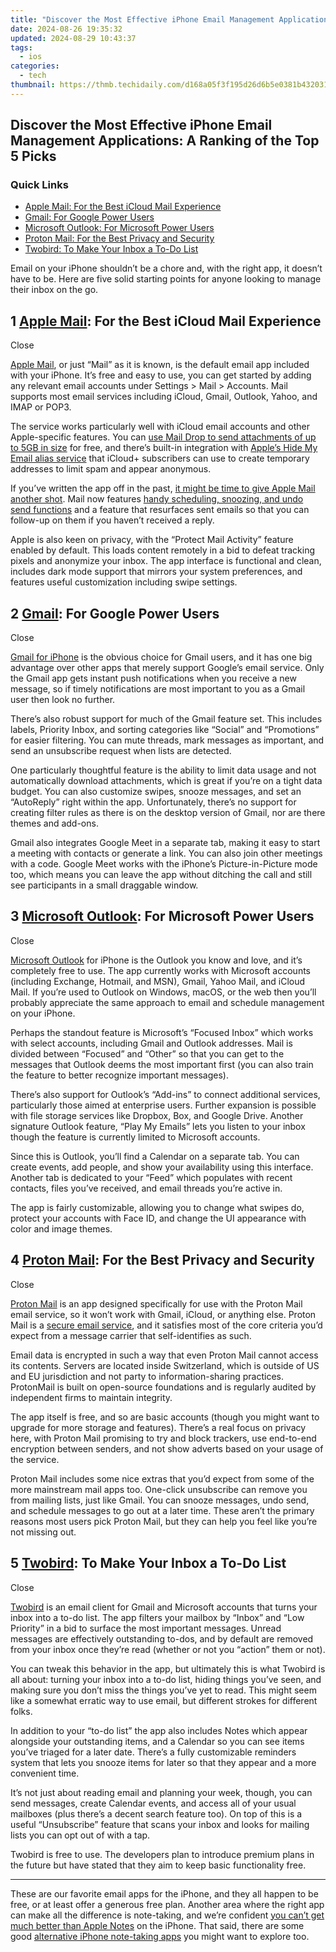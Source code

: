 ```yaml
---
title: "Discover the Most Effective iPhone Email Management Applications: A Ranking of the Top 5 Picks"
date: 2024-08-26 19:35:32
updated: 2024-08-29 10:43:37
tags:
  - ios
categories:
  - tech
thumbnail: https://thmb.techidaily.com/d168a05f3f195d26d6b5e0381b43203121c261c3de6a774edbf948a46452563c.png
---
```


## Discover the Most Effective iPhone Email Management Applications: A Ranking of the Top 5 Picks

### Quick Links

* [Apple Mail: For the Best iCloud Mail Experience](https://facebook-record-videos.techidaily.com/updated-scaling-up-a-creators-guide-to-major-content-partnerships/)
* [Gmail: For Google Power Users](https://facebook-video-recording.techidaily.com/updated-2024-approved-networked-narrative-recorder/)
* [Microsoft Outlook: For Microsoft Power Users](https://android-transfer.techidaily.com/in-2024-how-to-transfer-contacts-from-itel-p55-to-iphone-xs11-drfone-by-drfone-transfer-from-android-transfer-from-android/)
* [Proton Mail: For the Best Privacy and Security](https://extra-hints.techidaily.com/new-a-beginners-blueprint-for-iphone-reflection-photography/)
* [Twobird: To Make Your Inbox a To-Do List](https://facebook-clips.techidaily.com/new-2024-approved-breaking-through-the-2023-fb-lockdown/)

 Email on your iPhone shouldn’t be a chore and, with the right app, it doesn’t have to be. Here are five solid starting points for anyone looking to manage their inbox on the go.

## 1 [Apple Mail](https://apps.apple.com/us/app/mail/id1108187098): For the Best iCloud Mail Experience 

Close 

[Apple Mail](http://apps.apple.com/us/app/mail/id1108187098), or just “Mail” as it is known, is the default email app included with your iPhone. It’s free and easy to use, you can get started by adding any relevant email accounts under Settings > Mail > Accounts. Mail supports most email services including iCloud, Gmail, Outlook, Yahoo, and IMAP or POP3.

 The service works particularly well with iCloud email accounts and other Apple-specific features. You can [use Mail Drop to send attachments of up to 5GB in size](https://screen-capture.techidaily.com/master-the-art-of-recording-lol-discover-3-essential-tips/) for free, and there’s built-in integration with [Apple’s Hide My Email alias service](https://instagram-video-files.techidaily.com/new-2024-approved-maximizing-your-story-potential-with-instagram-highlights/) that iCloud+ subscribers can use to create temporary addresses to limit spam and appear anonymous.

 If you’ve written the app off in the past, [it might be time to give Apple Mail another shot](https://video-screen-grab.techidaily.com/groundbreaking-biodegradable-film-technology-advice-for-2024/). Mail now features [handy scheduling, snoozing, and undo send functions](https://technical-tips.techidaily.com/boost-your-phones-speed-by-deleting-the-cache-in-android-systems/) and a feature that resurfaces sent emails so that you can follow-up on them if you haven’t received a reply.

 Apple is also keen on privacy, with the “Protect Mail Activity” feature enabled by default. This loads content remotely in a bid to defeat tracking pixels and anonymize your inbox. The app interface is functional and clean, includes dark mode support that mirrors your system preferences, and features useful customization including swipe settings.

## 2 [Gmail](https://apps.apple.com/us/app/gmail-email-by-google/id422689480): For Google Power Users 

Close 

[Gmail for iPhone](https://apps.apple.com/us/app/gmail-email-by-google/id422689480) is the obvious choice for Gmail users, and it has one big advantage over other apps that merely support Google’s email service. Only the Gmail app gets instant push notifications when you receive a new message, so if timely notifications are most important to you as a Gmail user then look no further.

 There’s also robust support for much of the Gmail feature set. This includes labels, Priority Inbox, and sorting categories like “Social” and “Promotions” for easier filtering. You can mute threads, mark messages as important, and send an unsubscribe request when lists are detected.

 One particularly thoughtful feature is the ability to limit data usage and not automatically download attachments, which is great if you’re on a tight data budget. You can also customize swipes, snooze messages, and set an “AutoReply” right within the app. Unfortunately, there’s no support for creating filter rules as there is on the desktop version of Gmail, nor are there themes and add-ons.

 Gmail also integrates Google Meet in a separate tab, making it easy to start a meeting with contacts or generate a link. You can also join other meetings with a code. Google Meet works with the iPhone’s Picture-in-Picture mode too, which means you can leave the app without ditching the call and still see participants in a small draggable window.

## 3 [Microsoft Outlook](https://apps.apple.com/us/app/microsoft-outlook/id951937596): For Microsoft Power Users 

Close 

[Microsoft Outlook](https://apps.apple.com/us/app/microsoft-outlook/id951937596) for iPhone is the Outlook you know and love, and it’s completely free to use. The app currently works with Microsoft accounts (including Exchange, Hotmail, and MSN), Gmail, Yahoo Mail, and iCloud Mail. If you’re used to Outlook on Windows, macOS, or the web then you’ll probably appreciate the same approach to email and schedule management on your iPhone.

 Perhaps the standout feature is Microsoft’s “Focused Inbox” which works with select accounts, including Gmail and Outlook addresses. Mail is divided between “Focused” and “Other” so that you can get to the messages that Outlook deems the most important first (you can also train the feature to better recognize important messages).

 There’s also support for Outlook’s “Add-ins” to connect additional services, particularly those aimed at enterprise users. Further expansion is possible with file storage services like Dropbox, Box, and Google Drive. Another signature Outlook feature, “Play My Emails” lets you listen to your inbox though the feature is currently limited to Microsoft accounts.

 Since this is Outlook, you’ll find a Calendar on a separate tab. You can create events, add people, and show your availability using this interface. Another tab is dedicated to your “Feed” which populates with recent contacts, files you’ve received, and email threads you’re active in.

 The app is fairly customizable, allowing you to change what swipes do, protect your accounts with Face ID, and change the UI appearance with color and image themes.

## 4 [Proton Mail](https://apps.apple.com/us/app/proton-mail-encrypted-email/id979659905): For the Best Privacy and Security 

Close 

[Proton Mail](https://apps.apple.com/us/app/proton-mail-encrypted-email/id979659905) is an app designed specifically for use with the Proton Mail email service, so it won’t work with Gmail, iCloud, or anything else. Proton Mail is a [secure email service](https://on-screen-recording.techidaily.com/2024-approved-quick-recording-tips-for-your-next-google-meet-video-call/), and it satisfies most of the core criteria you’d expect from a message carrier that self-identifies as such.

 Email data is encrypted in such a way that even Proton Mail cannot access its contents. Servers are located inside Switzerland, which is outside of US and EU jurisdiction and not party to information-sharing practices. ProtonMail is built on open-source foundations and is regularly audited by independent firms to maintain integrity.

 The app itself is free, and so are basic accounts (though you might want to upgrade for more storage and features). There’s a real focus on privacy here, with Proton Mail promising to try and block trackers, use end-to-end encryption between senders, and not show adverts based on your usage of the service.

 Proton Mail includes some nice extras that you’d expect from some of the more mainstream mail apps too. One-click unsubscribe can remove you from mailing lists, just like Gmail. You can snooze messages, undo send, and schedule messages to go out at a later time. These aren’t the primary reasons most users pick Proton Mail, but they can help you feel like you’re not missing out.

## 5 [Twobird](https://apps.apple.com/us/app/twobird/id1455545515): To Make Your Inbox a To-Do List 

Close 

[Twobird](https://apps.apple.com/us/app/twobird/id1455545515) is an email client for Gmail and Microsoft accounts that turns your inbox into a to-do list. The app filters your mailbox by “Inbox” and “Low Priority” in a bid to surface the most important messages. Unread messages are effectively outstanding to-dos, and by default are removed from your inbox once they’re read (whether or not you “action” them or not).

 You can tweak this behavior in the app, but ultimately this is what Twobird is all about: turning your inbox into a to-do list, hiding things you’ve seen, and making sure you don’t miss the things you’ve yet to read. This might seem like a somewhat erratic way to use email, but different strokes for different folks.

 In addition to your “to-do list” the app also includes Notes which appear alongside your outstanding items, and a Calendar so you can see items you’ve triaged for a later date. There’s a fully customizable reminders system that lets you snooze items for later so that they appear and a more convenient time.

 It’s not just about reading email and planning your week, though, you can send messages, create Calendar events, and access all of your usual mailboxes (plus there’s a decent search feature too). On top of this is a useful “Unsubscribe” feature that scans your inbox and looks for mailing lists you can opt out of with a tap.

 Twobird is free to use. The developers plan to introduce premium plans in the future but have stated that they aim to keep basic functionality free.

---

 These are our favorite email apps for the iPhone, and they all happen to be free, or at least offer a generous free plan. Another area where the right app can make all the difference is note-taking, and we’re confident [you can’t get much better than Apple Notes](https://tech-recovery.techidaily.com/professional-insights-mastering-the-use-of-slack-in-your-business-environment/) on the iPhone. That said, there are some good [alternative iPhone note-taking apps](https://ai-voice-clone.techidaily.com/new-in-2024-easy-tutorial-how-to-record-and-send-talking-emoji-for-iphone/) you might want to explore too.

<ins class="adsbygoogle"
     style="display:block"
     data-ad-format="autorelaxed"
     data-ad-client="ca-pub-7571918770474297"
     data-ad-slot="1223367746"></ins>



<ins class="adsbygoogle"
     style="display:block"
     data-ad-client="ca-pub-7571918770474297"
     data-ad-slot="8358498916"
     data-ad-format="auto"
     data-full-width-responsive="true"></ins>
